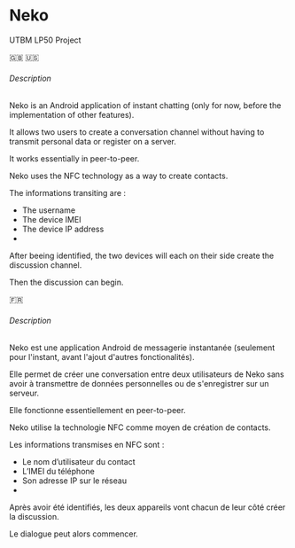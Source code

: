 # Neko
UTBM LP50 Project

:uk: :us:
###### Description
Neko is an Android application of instant chatting  (only for now, before the implementation of other features).

It allows two users to create a conversation channel without having to transmit personal data or register on a server.

It works essentially in peer-to-peer.

Neko uses the NFC technology as a way to create contacts.

The informations transiting are :

* The username
* The device IMEI
* The device IP address
* 
After beeing identified, the two devices will each on their side create the discussion channel.

Then the discussion can begin.

:fr:
###### Description
Neko est une application Android de messagerie instantanée (seulement pour l'instant, avant l'ajout d'autres fonctionalités).

Elle permet de créer une conversation entre deux utilisateurs de Neko sans avoir à transmettre de données personnelles ou de s'enregistrer sur un serveur. 

Elle fonctionne essentiellement en peer-to-peer.

Neko utilise la technologie NFC comme moyen de création de contacts. 

Les informations transmises en NFC sont :

* Le nom d’utilisateur du contact
* L’IMEI du téléphone
* Son adresse IP sur le réseau
* 
Après avoir été identifiés, les deux appareils vont chacun de leur côté créer la discussion. 

Le dialogue peut alors commencer.
